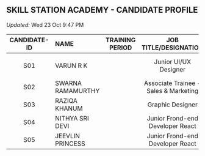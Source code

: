 ## SKILL STATION ACADEMY - CANDIDATE PROFILE

*Updated:* Wed 23 Oct 9:47 PM

| CANDIDATE-ID | NAME     | TRAINING PERIOD | JOB TITLE/DESIGNATION | STATUS | PLACEMENT COMPANY | REMARKS |
|:----:|:-----------------|:---------------:|:---------------------:|:------:|:-----------------:|:-------:|
| S01  | VARUN R K        |                 | Junior UI/UX Designer | inactive | Aram Porul Technologies Pvt. Ltd. | Certificate Issued |
| S02  | SWARNA RAMAMURTHY|                 | Associate Trainee - Sales & Marketing | active | *** | *** |
| S03  | RAZIQA KHANUM    |                 | Graphic Designer | active | *** | *** |
| S04  | NITHYA SRI DEVI  |                 | Junior Frond-end Developer React | active | *** | *** |
| S05  | JEEVLIN PRINCESS |                 | Junior Frond-end Developer React | active | *** | *** |
